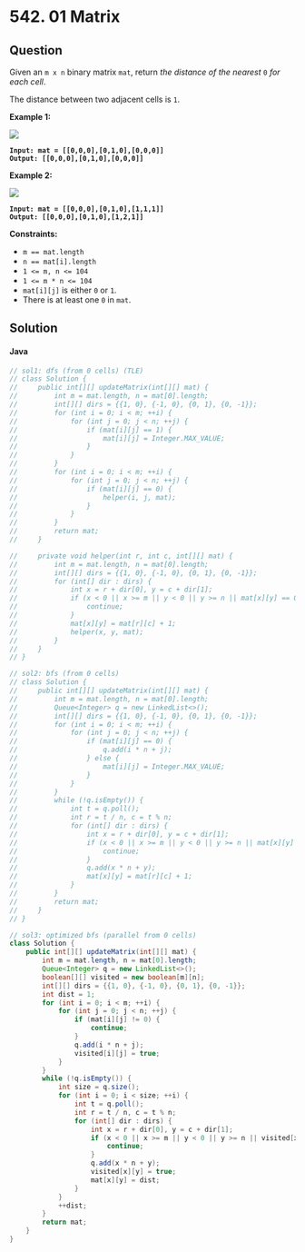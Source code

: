 # 542. 01 Matrix

## Question

Given an `m x n` binary matrix `mat`, return _the distance of the nearest_ `0` _for each cell_.

The distance between two adjacent cells is `1`.

**Example 1:**

![](https://assets.leetcode.com/uploads/2021/04/24/01-1-grid.jpg)

<pre><code><strong>Input: mat = [[0,0,0],[0,1,0],[0,0,0]]
</strong><strong>Output: [[0,0,0],[0,1,0],[0,0,0]]
</strong></code></pre>

**Example 2:**

![](https://assets.leetcode.com/uploads/2021/04/24/01-2-grid.jpg)

<pre><code><strong>Input: mat = [[0,0,0],[0,1,0],[1,1,1]]
</strong><strong>Output: [[0,0,0],[0,1,0],[1,2,1]]
</strong></code></pre>

**Constraints:**

* `m == mat.length`
* `n == mat[i].length`
* `1 <= m, n <= 104`
* `1 <= m * n <= 104`
* `mat[i][j]` is either `0` or `1`.
* There is at least one `0` in `mat`.

## Solution

#### Java

```java
// sol1: dfs (from 0 cells) (TLE)
// class Solution {
//     public int[][] updateMatrix(int[][] mat) {
//         int m = mat.length, n = mat[0].length;
//         int[][] dirs = {{1, 0}, {-1, 0}, {0, 1}, {0, -1}};
//         for (int i = 0; i < m; ++i) {
//             for (int j = 0; j < n; ++j) {
//                 if (mat[i][j] == 1) {
//                     mat[i][j] = Integer.MAX_VALUE;
//                 }
//             }
//         }
//         for (int i = 0; i < m; ++i) {
//             for (int j = 0; j < n; ++j) {
//                 if (mat[i][j] == 0) {
//                     helper(i, j, mat);
//                 }
//             }
//         }
//         return mat;
//     }

//     private void helper(int r, int c, int[][] mat) {
//         int m = mat.length, n = mat[0].length;
//         int[][] dirs = {{1, 0}, {-1, 0}, {0, 1}, {0, -1}};
//         for (int[] dir : dirs) {
//             int x = r + dir[0], y = c + dir[1];
//             if (x < 0 || x >= m || y < 0 || y >= n || mat[x][y] == 0 || mat[x][y] <= mat[r][c] + 1) {
//                 continue;
//             }
//             mat[x][y] = mat[r][c] + 1;
//             helper(x, y, mat);
//         }
//     }
// }

// sol2: bfs (from 0 cells)
// class Solution {
//     public int[][] updateMatrix(int[][] mat) {
//         int m = mat.length, n = mat[0].length;
//         Queue<Integer> q = new LinkedList<>();
//         int[][] dirs = {{1, 0}, {-1, 0}, {0, 1}, {0, -1}};
//         for (int i = 0; i < m; ++i) {
//             for (int j = 0; j < n; ++j) {
//                 if (mat[i][j] == 0) {
//                     q.add(i * n + j);
//                 } else {
//                     mat[i][j] = Integer.MAX_VALUE;
//                 }
//             }
//         }
//         while (!q.isEmpty()) {
//             int t = q.poll();
//             int r = t / n, c = t % n;
//             for (int[] dir : dirs) {
//                 int x = r + dir[0], y = c + dir[1];
//                 if (x < 0 || x >= m || y < 0 || y >= n || mat[x][y] == 0 || mat[x][y] <= mat[r][c] + 1) {
//                     continue;
//                 }
//                 q.add(x * n + y);
//                 mat[x][y] = mat[r][c] + 1;
//             }
//         }
//         return mat;
//     }
// }

// sol3: optimized bfs (parallel from 0 cells)
class Solution {
    public int[][] updateMatrix(int[][] mat) {
        int m = mat.length, n = mat[0].length;
        Queue<Integer> q = new LinkedList<>();
        boolean[][] visited = new boolean[m][n];
        int[][] dirs = {{1, 0}, {-1, 0}, {0, 1}, {0, -1}};
        int dist = 1;
        for (int i = 0; i < m; ++i) {
            for (int j = 0; j < n; ++j) {
                if (mat[i][j] != 0) {
                    continue;
                }
                q.add(i * n + j);
                visited[i][j] = true;
            }
        }
        while (!q.isEmpty()) {
            int size = q.size();
            for (int i = 0; i < size; ++i) {
                int t = q.poll();
                int r = t / n, c = t % n;
                for (int[] dir : dirs) {
                    int x = r + dir[0], y = c + dir[1];
                    if (x < 0 || x >= m || y < 0 || y >= n || visited[x][y]) {
                        continue;
                    }
                    q.add(x * n + y);
                    visited[x][y] = true;
                    mat[x][y] = dist;
                }
            }
            ++dist;
        }
        return mat;
    }
}
```
